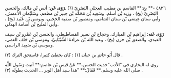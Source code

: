 ٤٨٢٦ -** بخ:** القاسم بن مطيب العجلي البَصْرِيّ (٦) .**رَوَى عَن:** أنس بْن مالك، والحسن البَصْرِيّ (بخ) ، وزيد بْن أسلم، وسَعِيد بْن مُحَمَّد بْن جبير بْن مطعم، وسُلَيْمان الأعمش، وأبي سنان عِيسَى بْن سنان الشامي، ومنصور بْن صفية الحجبي، ويونس بْن عُبَيد (بخ) ، وأبي المليح بْن أسامة الهذلي.

**رَوَى عَنه:** إبراهيم بْن المبارك، وحجاج بْن نصير الفساطيطي، والحسن بْن عَمْرو بْن سيف العبدي، والصعق بْن حزن (بخ) ، وعبد الله بْن عرادة الشَّيْبَانِيّ، وموسى بْن خلف العمي، وموسى بْن سَعِيد الراسبي.

قال أَبُو حاتم بن حبان (١) : كان بخطئ كثيرا، فاستحق الترك (٢) .

روى له البخاري في "الأدب"حديث الحسن،** عَنْ قيس بْن عاصم:** أتيت رَسُول اللَّهِ صلى الله عليه وسلم،** فَقَالَ:** "هذا سيد أهل الوبر ... الحديث بطوله (٣) .